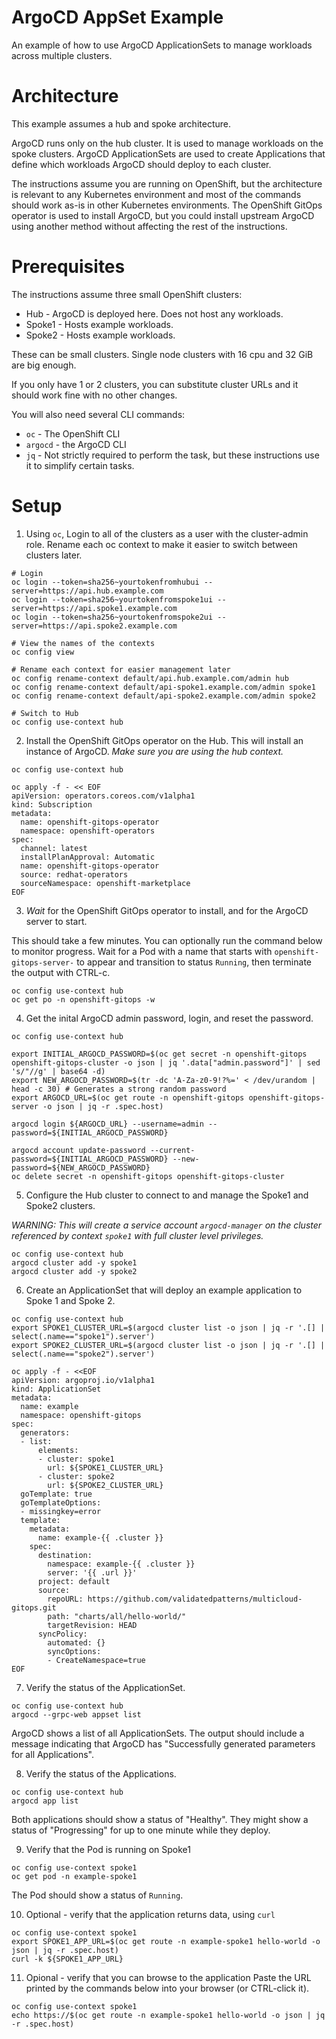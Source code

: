# ArgoCD AppSet Example
An example of how to use ArgoCD ApplicationSets to manage workloads across multiple clusters.

# Architecture

This example assumes a hub and spoke architecture. 

ArgoCD runs only on the hub cluster. It is used to manage workloads on the spoke clusters. ArgoCD ApplicationSets are used to create Applications that define which workloads ArgoCD should deploy to each cluster.

The instructions assume you are running on OpenShift, but the architecture is relevant to any Kubernetes environment and most of the commands should work as-is in other Kubernetes environments. The OpenShift GitOps operator is used to install ArgoCD, but you could install upstream ArgoCD using another method without affecting the rest of the instructions.

# Prerequisites

The instructions assume three small OpenShift clusters:
  - Hub - ArgoCD is deployed here. Does not host any workloads.
  - Spoke1 - Hosts example workloads.
  - Spoke2 - Hosts example workloads.

These can be small clusters. Single node clusters with 16 cpu and 32 GiB are big enough.

If you only have 1 or 2 clusters, you can substitute cluster URLs and it should work fine with no other changes.

You will also need several CLI commands:
* `oc` - The OpenShift CLI
* `argocd` - the ArgoCD CLI
* `jq` - Not strictly required to perform the task, but these instructions use it to simplify certain tasks.

# Setup
1. Using `oc`, Login to all of the clusters as a user with the cluster-admin role. Rename each oc context to make it easier to switch between clusters later.
```
# Login
oc login --token=sha256~yourtokenfromhubui --server=https://api.hub.example.com
oc login --token=sha256~yourtokenfromspoke1ui --server=https://api.spoke1.example.com
oc login --token=sha256~yourtokenfromspoke2ui --server=https://api.spoke2.example.com

# View the names of the contexts
oc config view

# Rename each context for easier management later
oc config rename-context default/api.hub.example.com/admin hub
oc config rename-context default/api-spoke1.example.com/admin spoke1
oc config rename-context default/api-spoke2.example.com/admin spoke2

# Switch to Hub
oc config use-context hub
```

2. Install the OpenShift GitOps operator on the Hub. This will install an instance of ArgoCD. *Make sure you are using the hub context.*
```
oc config use-context hub

oc apply -f - << EOF
apiVersion: operators.coreos.com/v1alpha1
kind: Subscription
metadata:
  name: openshift-gitops-operator
  namespace: openshift-operators
spec:
  channel: latest
  installPlanApproval: Automatic
  name: openshift-gitops-operator
  source: redhat-operators
  sourceNamespace: openshift-marketplace
EOF
```

3. *Wait* for the OpenShift GitOps operator to install, and for the ArgoCD server to start.

This should take a few minutes. You can optionally run the command below to monitor progress. Wait for a Pod with a name that starts with `openshift-gitops-server-` to appear and transition to status `Running`, then terminate the output with CTRL-c.
```
oc config use-context hub
oc get po -n openshift-gitops -w
```

4. Get the inital ArgoCD admin password, login, and reset the password.
```
oc config use-context hub

export INITIAL_ARGOCD_PASSWORD=$(oc get secret -n openshift-gitops openshift-gitops-cluster -o json | jq '.data["admin.password"]' | sed 's/"//g' | base64 -d)
export NEW_ARGOCD_PASSWORD=$(tr -dc 'A-Za-z0-9!?%=' < /dev/urandom | head -c 30) # Generates a strong random password
export ARGOCD_URL=$(oc get route -n openshift-gitops openshift-gitops-server -o json | jq -r .spec.host)

argocd login ${ARGOCD_URL} --username=admin --password=${INITIAL_ARGOCD_PASSWORD}

argocd account update-password --current-password=${INITIAL_ARGOCD_PASSWORD} --new-password=${NEW_ARGOCD_PASSWORD}
oc delete secret -n openshift-gitops openshift-gitops-cluster
```

5. Configure the Hub cluster to connect to and manage the Spoke1 and Spoke2 clusters.

*WARNING: This will create a service account `argocd-manager` on the cluster referenced by context `spoke1` with full cluster level privileges.*

```
oc config use-context hub
argocd cluster add -y spoke1
argocd cluster add -y spoke2
```

6. Create an ApplicationSet that will deploy an example application to Spoke 1 and Spoke 2.
```
oc config use-context hub
export SPOKE1_CLUSTER_URL=$(argocd cluster list -o json | jq -r '.[] | select(.name=="spoke1").server')
export SPOKE2_CLUSTER_URL=$(argocd cluster list -o json | jq -r '.[] | select(.name=="spoke2").server')

oc apply -f - <<EOF
apiVersion: argoproj.io/v1alpha1
kind: ApplicationSet
metadata:
  name: example
  namespace: openshift-gitops
spec:
  generators:
  - list:
      elements:
      - cluster: spoke1
        url: ${SPOKE1_CLUSTER_URL}
      - cluster: spoke2
        url: ${SPOKE2_CLUSTER_URL}
  goTemplate: true
  goTemplateOptions:
  - missingkey=error
  template:
    metadata:
      name: example-{{ .cluster }}
    spec:
      destination:
        namespace: example-{{ .cluster }}
        server: '{{ .url }}'
      project: default
      source:
        repoURL: https://github.com/validatedpatterns/multicloud-gitops.git
        path: "charts/all/hello-world/"
        targetRevision: HEAD
      syncPolicy:
        automated: {}
        syncOptions:
        - CreateNamespace=true
EOF
```

7. Verify the status of the ApplicationSet.
```
oc config use-context hub
argocd --grpc-web appset list
```

ArgoCD shows a list of all ApplicationSets. The output should include a message indicating that ArgoCD has "Successfully generated parameters for all Applications".

8. Verify the status of the Applications.
```
oc config use-context hub
argocd app list
```

Both applications should show a status of "Healthy". They might show a status of "Progressing" for up to one minute while they deploy.

9. Verify that the Pod is running on Spoke1

```
oc config use-context spoke1
oc get pod -n example-spoke1
```

The Pod should show a status of `Running`.

10. Optional - verify that the application returns data, using `curl`
```
oc config use-context spoke1
export SPOKE1_APP_URL=$(oc get route -n example-spoke1 hello-world -o json | jq -r .spec.host)
curl -k ${SPOKE1_APP_URL}
```

11. Opional - verify that you can browse to the application
Paste the URL printed by the commands below into your browser (or CTRL-click it).
```
oc config use-context spoke1
echo https://$(oc get route -n example-spoke1 hello-world -o json | jq -r .spec.host)
```
